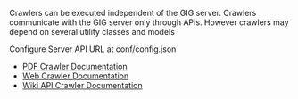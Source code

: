 
Crawlers can be executed independent of the GIG server.
Crawlers communicate with the GIG server only through APIs.
However crawlers may depend on several utility classes and models

Configure Server API URL at conf/config.json

* [PDF Crawler Documentation](../../GIG-SDK/pdf_crawler/README.md)
* [Web Crawler Documentation](wiki_web_crawler/README.md)
* [Wiki API Crawler Documentation](wiki_api_crawler/README.md)